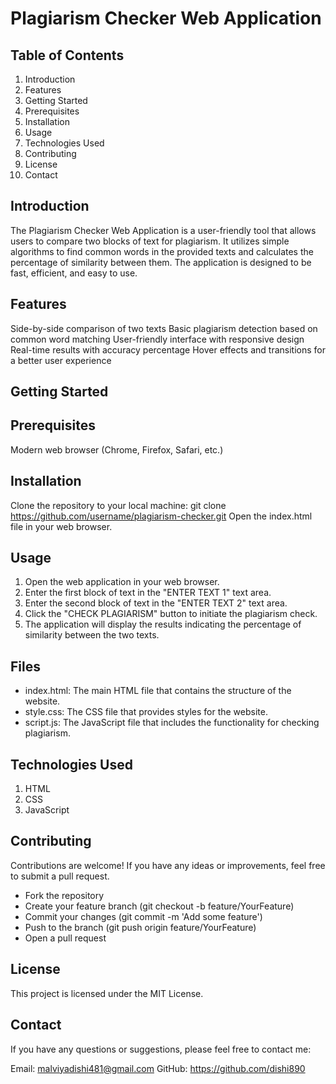 # Plagiarism Checker Web Application

## Table of Contents
1. Introduction
2. Features
3. Getting Started
4. Prerequisites
5. Installation
6. Usage
7. Technologies Used
8. Contributing
9. License
10. Contact

## Introduction
The Plagiarism Checker Web Application is a user-friendly tool that allows users to compare two blocks of text for plagiarism. It utilizes simple algorithms to find common words in the provided texts and calculates the percentage of similarity between them. The application is designed to be fast, efficient, and easy to use.

## Features
Side-by-side comparison of two texts
Basic plagiarism detection based on common word matching
User-friendly interface with responsive design
Real-time results with accuracy percentage
Hover effects and transitions for a better user experience

## Getting Started
## Prerequisites
Modern web browser (Chrome, Firefox, Safari, etc.)

## Installation
Clone the repository to your local machine:
git clone https://github.com/username/plagiarism-checker.git
Open the index.html file in your web browser.

## Usage
1. Open the web application in your web browser.
2. Enter the first block of text in the "ENTER TEXT 1" text area.
3. Enter the second block of text in the "ENTER TEXT 2" text area.
4. Click the "CHECK PLAGIARISM" button to initiate the plagiarism check.
5. The application will display the results indicating the percentage of similarity between the two texts.

## Files

- index.html: The main HTML file that contains the structure of the website.
- style.css: The CSS file that provides styles for the website.
- script.js: The JavaScript file that includes the functionality for checking plagiarism.

## Technologies Used
1. HTML
2. CSS
3. JavaScript

## Contributing
Contributions are welcome! If you have any ideas or improvements, feel free to submit a pull request.

- Fork the repository
- Create your feature branch (git checkout -b feature/YourFeature)
- Commit your changes (git commit -m 'Add some feature')
- Push to the branch (git push origin feature/YourFeature)
- Open a pull request

## License
This project is licensed under the MIT License.

## Contact
If you have any questions or suggestions, please feel free to contact me:

Email: malviyadishi481@gmail.com
GitHub: https://github.com/dishi890